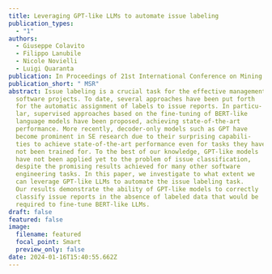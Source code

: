 ```yaml
---
title: Leveraging GPT-like LLMs to automate issue labeling
publication_types:
  - "1"
authors:
  - Giuseppe Colavito
  - Filippo Lanubile
  - Nicole Novielli
  - Luigi Quaranta
publication: In Proceedings of 21st International Conference on Mining Software Repositories (MSR 2024), April 2024
publication_short: " MSR"
abstract: Issue labeling is a crucial task for the effective management of
  software projects. To date, several approaches have been put forth
  for the automatic assignment of labels to issue reports. In particu-
  lar, supervised approaches based on the fine-tuning of BERT-like
  language models have been proposed, achieving state-of-the-art
  performance. More recently, decoder-only models such as GPT have
  become prominent in SE research due to their surprising capabili-
  ties to achieve state-of-the-art performance even for tasks they have
  not been trained for. To the best of our knowledge, GPT-like models
  have not been applied yet to the problem of issue classification,
  despite the promising results achieved for many other software
  engineering tasks. In this paper, we investigate to what extent we
  can leverage GPT-like LLMs to automate the issue labeling task.
  Our results demonstrate the ability of GPT-like models to correctly
  classify issue reports in the absence of labeled data that would be
  required to fine-tune BERT-like LLMs.
draft: false
featured: false
image:
  filename: featured
  focal_point: Smart
  preview_only: false
date: 2024-01-16T15:40:55.662Z
---
```

